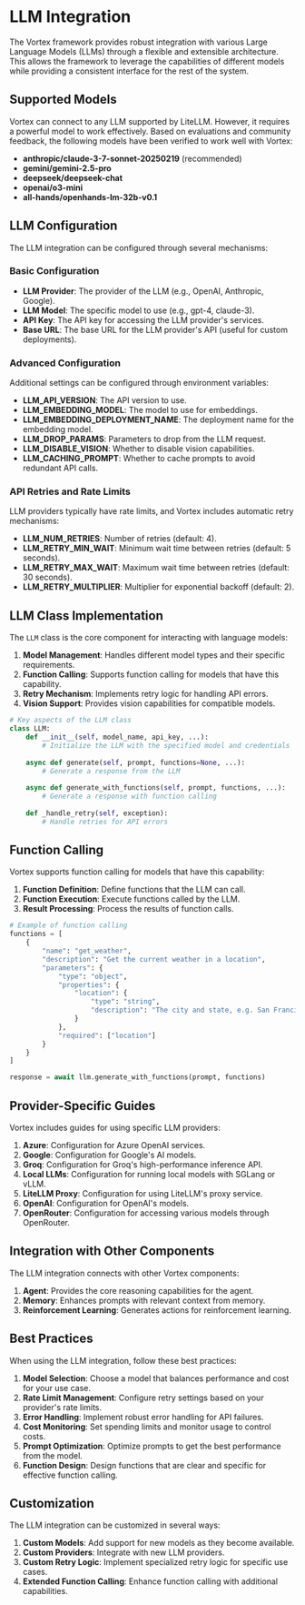 # LLM Integration

The Vortex framework provides robust integration with various Large Language Models (LLMs) through a flexible and extensible architecture. This allows the framework to leverage the capabilities of different models while providing a consistent interface for the rest of the system.

## Supported Models

Vortex can connect to any LLM supported by LiteLLM. However, it requires a powerful model to work effectively. Based on evaluations and community feedback, the following models have been verified to work well with Vortex:

- **anthropic/claude-3-7-sonnet-20250219** (recommended)
- **gemini/gemini-2.5-pro**
- **deepseek/deepseek-chat**
- **openai/o3-mini**
- **all-hands/openhands-lm-32b-v0.1**

## LLM Configuration

The LLM integration can be configured through several mechanisms:

### Basic Configuration

- **LLM Provider**: The provider of the LLM (e.g., OpenAI, Anthropic, Google).
- **LLM Model**: The specific model to use (e.g., gpt-4, claude-3).
- **API Key**: The API key for accessing the LLM provider's services.
- **Base URL**: The base URL for the LLM provider's API (useful for custom deployments).

### Advanced Configuration

Additional settings can be configured through environment variables:

- **LLM_API_VERSION**: The API version to use.
- **LLM_EMBEDDING_MODEL**: The model to use for embeddings.
- **LLM_EMBEDDING_DEPLOYMENT_NAME**: The deployment name for the embedding model.
- **LLM_DROP_PARAMS**: Parameters to drop from the LLM request.
- **LLM_DISABLE_VISION**: Whether to disable vision capabilities.
- **LLM_CACHING_PROMPT**: Whether to cache prompts to avoid redundant API calls.

### API Retries and Rate Limits

LLM providers typically have rate limits, and Vortex includes automatic retry mechanisms:

- **LLM_NUM_RETRIES**: Number of retries (default: 4).
- **LLM_RETRY_MIN_WAIT**: Minimum wait time between retries (default: 5 seconds).
- **LLM_RETRY_MAX_WAIT**: Maximum wait time between retries (default: 30 seconds).
- **LLM_RETRY_MULTIPLIER**: Multiplier for exponential backoff (default: 2).

## LLM Class Implementation

The `LLM` class is the core component for interacting with language models:

1. **Model Management**: Handles different model types and their specific requirements.
2. **Function Calling**: Supports function calling for models that have this capability.
3. **Retry Mechanism**: Implements retry logic for handling API errors.
4. **Vision Support**: Provides vision capabilities for compatible models.

```python
# Key aspects of the LLM class
class LLM:
    def __init__(self, model_name, api_key, ...):
        # Initialize the LLM with the specified model and credentials
        
    async def generate(self, prompt, functions=None, ...):
        # Generate a response from the LLM
        
    async def generate_with_functions(self, prompt, functions, ...):
        # Generate a response with function calling
        
    def _handle_retry(self, exception):
        # Handle retries for API errors
```

## Function Calling

Vortex supports function calling for models that have this capability:

1. **Function Definition**: Define functions that the LLM can call.
2. **Function Execution**: Execute functions called by the LLM.
3. **Result Processing**: Process the results of function calls.

```python
# Example of function calling
functions = [
    {
        "name": "get_weather",
        "description": "Get the current weather in a location",
        "parameters": {
            "type": "object",
            "properties": {
                "location": {
                    "type": "string",
                    "description": "The city and state, e.g. San Francisco, CA"
                }
            },
            "required": ["location"]
        }
    }
]

response = await llm.generate_with_functions(prompt, functions)
```

## Provider-Specific Guides

Vortex includes guides for using specific LLM providers:

1. **Azure**: Configuration for Azure OpenAI services.
2. **Google**: Configuration for Google's AI models.
3. **Groq**: Configuration for Groq's high-performance inference API.
4. **Local LLMs**: Configuration for running local models with SGLang or vLLM.
5. **LiteLLM Proxy**: Configuration for using LiteLLM's proxy service.
6. **OpenAI**: Configuration for OpenAI's models.
7. **OpenRouter**: Configuration for accessing various models through OpenRouter.

## Integration with Other Components

The LLM integration connects with other Vortex components:

1. **Agent**: Provides the core reasoning capabilities for the agent.
2. **Memory**: Enhances prompts with relevant context from memory.
3. **Reinforcement Learning**: Generates actions for reinforcement learning.

## Best Practices

When using the LLM integration, follow these best practices:

1. **Model Selection**: Choose a model that balances performance and cost for your use case.
2. **Rate Limit Management**: Configure retry settings based on your provider's rate limits.
3. **Error Handling**: Implement robust error handling for API failures.
4. **Cost Monitoring**: Set spending limits and monitor usage to control costs.
5. **Prompt Optimization**: Optimize prompts to get the best performance from the model.
6. **Function Design**: Design functions that are clear and specific for effective function calling.

## Customization

The LLM integration can be customized in several ways:

1. **Custom Models**: Add support for new models as they become available.
2. **Custom Providers**: Integrate with new LLM providers.
3. **Custom Retry Logic**: Implement specialized retry logic for specific use cases.
4. **Extended Function Calling**: Enhance function calling with additional capabilities.